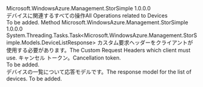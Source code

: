 <Type Name="IDeviceOperations" FullName="Microsoft.WindowsAzure.Management.StorSimple.IDeviceOperations">
  <TypeSignature Language="C#" Value="public interface IDeviceOperations" />
  <TypeSignature Language="ILAsm" Value=".class public interface auto ansi abstract IDeviceOperations" />
  <TypeSignature Language="DocId" Value="T:Microsoft.WindowsAzure.Management.StorSimple.IDeviceOperations" />
  <TypeSignature Language="VB.NET" Value="Public Interface IDeviceOperations" />
  <TypeSignature Language="F#" Value="type IDeviceOperations = interface" />
  <AssemblyInfo>
    <AssemblyName>Microsoft.WindowsAzure.Management.StorSimple</AssemblyName>
    <AssemblyVersion>1.0.0.0</AssemblyVersion>
  </AssemblyInfo>
  <Interfaces />
  <Docs>
    <summary>
            <span data-ttu-id="6ecac-101">デバイスに関連するすべての操作</span><span class="sxs-lookup"><span data-stu-id="6ecac-101">All Operations related to Devices</span></span>
            </summary>
    <remarks>To be added.</remarks>
  </Docs>
  <Members>
    <Member MemberName="ListAsync">
      <MemberSignature Language="C#" Value="public System.Threading.Tasks.Task&lt;Microsoft.WindowsAzure.Management.StorSimple.Models.DeviceListResponse&gt; ListAsync (Microsoft.WindowsAzure.Management.StorSimple.Models.CustomRequestHeaders customRequestHeaders, System.Threading.CancellationToken cancellationToken);" />
      <MemberSignature Language="ILAsm" Value=".method public hidebysig newslot virtual instance class System.Threading.Tasks.Task`1&lt;class Microsoft.WindowsAzure.Management.StorSimple.Models.DeviceListResponse&gt; ListAsync(class Microsoft.WindowsAzure.Management.StorSimple.Models.CustomRequestHeaders customRequestHeaders, valuetype System.Threading.CancellationToken cancellationToken) cil managed" />
      <MemberSignature Language="DocId" Value="M:Microsoft.WindowsAzure.Management.StorSimple.IDeviceOperations.ListAsync(Microsoft.WindowsAzure.Management.StorSimple.Models.CustomRequestHeaders,System.Threading.CancellationToken)" />
      <MemberSignature Language="F#" Value="abstract member ListAsync : Microsoft.WindowsAzure.Management.StorSimple.Models.CustomRequestHeaders * System.Threading.CancellationToken -&gt; System.Threading.Tasks.Task&lt;Microsoft.WindowsAzure.Management.StorSimple.Models.DeviceListResponse&gt;" Usage="iDeviceOperations.ListAsync (customRequestHeaders, cancellationToken)" />
      <MemberType>Method</MemberType>
      <AssemblyInfo>
        <AssemblyName>Microsoft.WindowsAzure.Management.StorSimple</AssemblyName>
        <AssemblyVersion>1.0.0.0</AssemblyVersion>
      </AssemblyInfo>
      <ReturnValue>
        <ReturnType>System.Threading.Tasks.Task&lt;Microsoft.WindowsAzure.Management.StorSimple.Models.DeviceListResponse&gt;</ReturnType>
      </ReturnValue>
      <Parameters>
        <Parameter Name="customRequestHeaders" Type="Microsoft.WindowsAzure.Management.StorSimple.Models.CustomRequestHeaders" />
        <Parameter Name="cancellationToken" Type="System.Threading.CancellationToken" />
      </Parameters>
      <Docs>
        <param name="customRequestHeaders">
            <span data-ttu-id="6ecac-102">カスタム要求ヘッダーをクライアントが使用する必要があります。</span><span class="sxs-lookup"><span data-stu-id="6ecac-102">The Custom Request Headers which client must use.</span></span>
            </param>
        <param name="cancellationToken">
            <span data-ttu-id="6ecac-103">キャンセル トークン。</span><span class="sxs-lookup"><span data-stu-id="6ecac-103">Cancellation token.</span></span>
            </param>
        <summary>To be added.</summary>
        <returns>
            <span data-ttu-id="6ecac-104">デバイスの一覧について応答モデルです。</span><span class="sxs-lookup"><span data-stu-id="6ecac-104">The response model for the list of devices.</span></span>
            </returns>
        <remarks>To be added.</remarks>
      </Docs>
    </Member>
  </Members>
</Type>